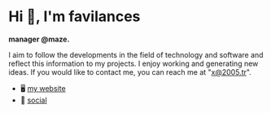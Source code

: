 

Hi 👋, I'm favilances
===========================

**manager @maze.**

I aim to follow the developments in the field of technology and software and reflect this information to my projects. I enjoy working and generating new ideas. If you would like to contact me, you can reach me at "x@2005.tr".
* 🖥️  [my website](https://www.favilances.com/en/)
* 📱  [social](https://me.favilances.com)
